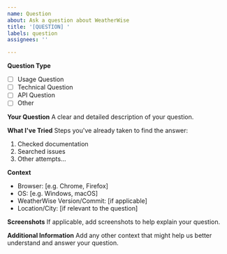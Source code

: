 ```yaml
---
name: Question
about: Ask a question about WeatherWise
title: '[QUESTION] '
labels: question
assignees: ''

---
```


**Question Type**
- [ ] Usage Question
- [ ] Technical Question
- [ ] API Question
- [ ] Other

**Your Question**
A clear and detailed description of your question.

**What I've Tried**
Steps you've already taken to find the answer:
1. Checked documentation
2. Searched issues
3. Other attempts...

**Context**
- Browser: [e.g. Chrome, Firefox]
- OS: [e.g. Windows, macOS]
- WeatherWise Version/Commit: [if applicable]
- Location/City: [if relevant to the question]

**Screenshots**
If applicable, add screenshots to help explain your question.

**Additional Information**
Add any other context that might help us better understand and answer your question. 
